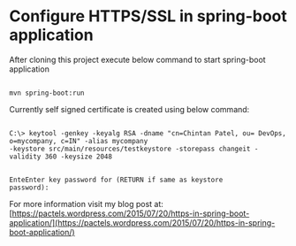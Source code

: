 # Configure HTTPS/SSL in spring-boot application

After cloning this project execute below command to start spring-boot application
<p>
<code>
mvn spring-boot:run
</code>
</p>

Currently self signed certificate is created using below command:

<p>
<code>
C:\> keytool -genkey -keyalg RSA -dname "cn=Chintan Patel, ou= DevOps, o=mycompany, c=IN" -alias mycompany
-keystore src/main/resources/testkeystore -storepass changeit -validity 360 -keysize 2048

EnteEnter key password for<mycompany> (RETURN if same as keystore password):
</code>
</p>

For more information visit my blog post at:
[https://pactels.wordpress.com/2015/07/20/https-in-spring-boot-application/](https://pactels.wordpress.com/2015/07/20/https-in-spring-boot-application/)


